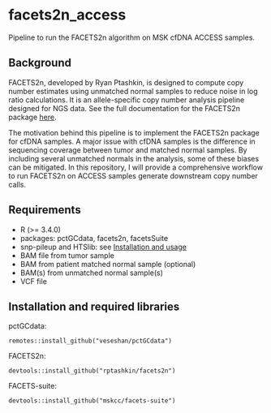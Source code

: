# facets2n_access
Pipeline to run the FACETS2n algorithm on MSK cfDNA ACCESS samples. 

## Background
FACETS2n, developed by Ryan Ptashkin, is designed to compute copy number estimates using unmatched normal samples to reduce noise in log ratio calculations. It is an allele-specific copy number analysis pipeline designed for NGS data. See the full documentation for the FACETS2n package [here](https://github.com/rptashkin/facets2n). 

The motivation behind this pipeline is to implement the FACETS2n package for cfDNA samples. A major issue with cfDNA samples is the difference in sequencing coverage between tumor and matched normal samples. By including several unmatched normals in the analysis, some of these biases can be mitigated. In this repository, I will provide a comprehensive workflow to run FACETS2n on ACCESS samples generate downstream copy number calls.

## Requirements
- R (>= 3.4.0)
- packages: pctGCdata, facets2n, facetsSuite
- snp-pileup and HTSlib: see [Installation and usage](https://github.com/rptashkin/facets2n/blob/master/inst/extcode/README.txt)
- BAM file from tumor sample
- BAM from patient matched normal sample (optional)
- BAM(s) from unmatched normal sample(s)
- VCF file

## Installation and required libraries

pctGCdata:
```
remotes::install_github("veseshan/pctGCdata")
```

FACETS2n:
```
devtools::install_github("rptashkin/facets2n")
```

FACETS-suite:
```
devtools::install_github("mskcc/facets-suite")
```

